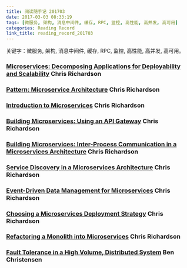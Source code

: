 ```yaml
---
title: 阅读随手记 201703
date: 2017-03-03 08:33:19
tags: [微服务, 架构, 消息中间件, 缓存, RPC, 监控, 高性能, 高并发, 高可用]
categories: Reading Record
link_title: reading_record_201703
---
```

关键字：微服务, 架构, 消息中间件, 缓存, RPC, 监控, 高性能, 高并发, 高可用。
<!-- more -->


###  [Microservices: Decomposing Applications for Deployability and Scalability](https://www.infoq.com/articles/microservices-intro)  Chris Richardson



###  [Pattern: Microservice Architecture](http://microservices.io/patterns/microservices.html) Chris Richardson



###  [Introduction to Microservices](https://www.nginx.com/blog/introduction-to-microservices/) Chris Richardson



###  [Building Microservices: Using an API Gateway](https://www.nginx.com/blog/building-microservices-using-an-api-gateway/) Chris Richardson



###  [Building Microservices: Inter-Process Communication in a Microservices Architecture](https://www.nginx.com/blog/building-microservices-inter-process-communication) Chris Richardson



###  [Service Discovery in a Microservices Architecture](https://www.nginx.com/blog/service-discovery-in-a-microservices-architecture/) Chris Richardson



###  [Event-Driven Data Management for Microservices](https://www.nginx.com/blog/event-driven-data-management-microservices/) Chris Richardson



###  [Choosing a Microservices Deployment Strategy](https://www.nginx.com/blog/deploying-microservices/) Chris Richardson



###  [Refactoring a Monolith into Microservices](https://www.nginx.com/blog/refactoring-a-monolith-into-microservices/) Chris Richardson


### [Fault Tolerance in a High Volume, Distributed System](http://techblog.netflix.com/2012/02/fault-tolerance-in-high-volume.html) Ben Christensen

